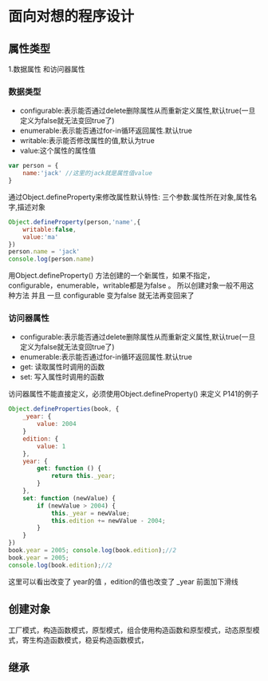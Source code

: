 # 面向对想的程序设计

## 属性类型

1.数据属性 和访问器属性

### 数据类型

* configurable:表示能否通过delete删除属性从而重新定义属性,默认true(一旦定义为false就无法变回true了)
* enumerable:表示能否通过for-in循环返回属性.默认true
* writable:表示能否修改属性的值,默认为true
* value:这个属性的属性值

```js
var person = {
    name:'jack' //这里的jack就是属性值value
}
```

通过Object.defineProperty来修改属性默认特性:
三个参数:属性所在对象,属性名字,描述对象

```js
Object.defineProperty(person,'name',{
    writable:false,
    value:'ma'
})
person.name = 'jack'
console.log(person.name)
```

用Object.defineProperty() 方法创建的一个新属性，如果不指定，configurable，enumerable，writable都是为false 。 所以创建对象一般不用这种方法
并且 一旦 configurable 变为false 就无法再变回来了

### 访问器属性

* configurable:表示能否通过delete删除属性从而重新定义属性,默认true(一旦定义为false就无法变回true了)
* enumerable:表示能否通过for-in循环返回属性.默认true
* get: 读取属性时调用的函数
* set: 写入属性时调用的函数

访问器属性不能直接定义，必须使用Object.defineProperty() 来定义 P141的例子

```js
Object.defineProperties(book, {
    _year: {
        value: 2004
    }
    edition: {
        value: 1
    },
    year: {
        get: function () {
            return this._year;
        }
    },
    set: function (newValue) {
        if (newValue > 2004) {
            this._year = newValue;
            this.edition += newValue - 2004;
        }
    }
})
book.year = 2005; console.log(book.edition);//2
book.year = 2005;
console.log(book.edition);//2
```

这里可以看出改变了 year的值 ，edition的值也改变了
_year 前面加下滑线

## 创建对象

工厂模式，构造函数模式，原型模式，组合使用构造函数和原型模式，动态原型模式，寄生构造函数模式，稳妥构造函数模式，

## 继承

